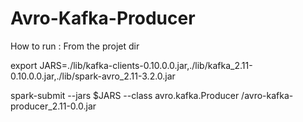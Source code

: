 # Avro-Kafka-Producer


How to run :
From the projet dir

export JARS=./lib/kafka-clients-0.10.0.0.jar,./lib/kafka_2.11-0.10.0.0.jar,./lib/spark-avro_2.11-3.2.0.jar

spark-submit --jars $JARS --class avro.kafka.Producer <path>/avro-kafka-producer_2.11-0.0.jar <avroFilesDir> <KafkaBroker> <KafkaTopic>

